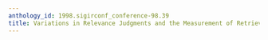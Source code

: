```yaml
---
anthology_id: 1998.sigirconf_conference-98.39
title: Variations in Relevance Judgments and the Measurement of Retrieval Effectiveness
---
```

